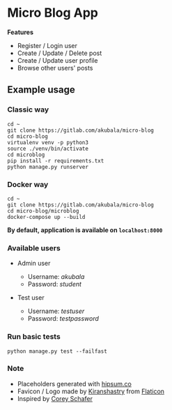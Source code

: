 # Micro Blog App

**Features**

* Register / Login user
* Create / Update / Delete post
* Create / Update user profile
* Browse other users' posts

## Example usage

### Classic way

```
cd ~
git clone https://gitlab.com/akubala/micro-blog
cd micro-blog
virtualenv venv -p python3
source ./venv/bin/activate
cd microblog
pip install -r requirements.txt
python manage.py runserver
```

### Docker way

```
cd ~
git clone https://gitlab.com/akubala/micro-blog
cd micro-blog/microblog
docker-compose up --build
```

**By default, application is available on  `localhost:8000`**

### Available users

* Admin user
  - Username: *akubala*
  - Password: *student*

* Test user
  - Username: *testuser*
  - Password: *testpassword*

### Run basic tests
```
python manage.py test --failfast 
```

### Note

* Placeholders generated with [hipsum.co](https://hipsum.co/)
* Favicon / Logo made by [Kiranshastry](https://www.flaticon.com/authors/kiranshastry) from
 [Flaticon](https://www.flaticon.com/)
 * Inspired by [Corey Schafer](https://github.com/CoreyMSchafer)
